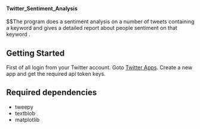 #### Twitter_Sentiment_Analysis

$$The program does a sentiment analysis on a number of tweets containing a keyword and gives a detailed report about people sentiment on that keyword .


## Getting Started
 
First of all login from your Twitter account. 
Goto [Twitter Apps](https://apps.twitter.com/). Create a new app and get the required api token keys.

## Required dependencies

* tweepy 
* textblob
* matplotlib


